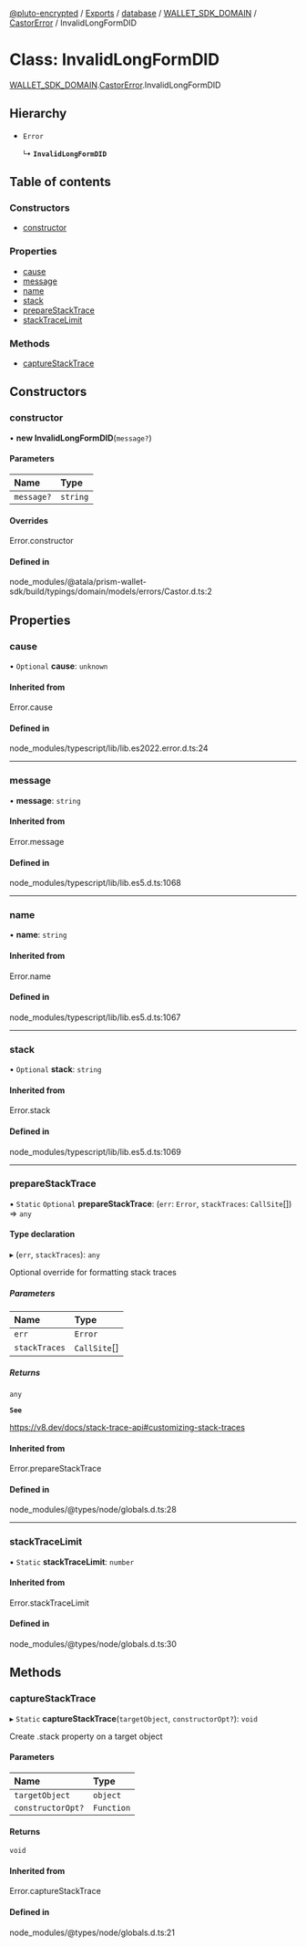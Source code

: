 [@pluto-encrypted](../README.md) / [Exports](../modules.md) / [database](../modules/database.md) / [WALLET\_SDK\_DOMAIN](../modules/database.WALLET_SDK_DOMAIN.md) / [CastorError](../modules/database.WALLET_SDK_DOMAIN.CastorError.md) / InvalidLongFormDID

# Class: InvalidLongFormDID

[WALLET\_SDK\_DOMAIN](../modules/database.WALLET_SDK_DOMAIN.md).[CastorError](../modules/database.WALLET_SDK_DOMAIN.CastorError.md).InvalidLongFormDID

## Hierarchy

- `Error`

  ↳ **`InvalidLongFormDID`**

## Table of contents

### Constructors

- [constructor](database.WALLET_SDK_DOMAIN.CastorError.InvalidLongFormDID.md#constructor)

### Properties

- [cause](database.WALLET_SDK_DOMAIN.CastorError.InvalidLongFormDID.md#cause)
- [message](database.WALLET_SDK_DOMAIN.CastorError.InvalidLongFormDID.md#message)
- [name](database.WALLET_SDK_DOMAIN.CastorError.InvalidLongFormDID.md#name)
- [stack](database.WALLET_SDK_DOMAIN.CastorError.InvalidLongFormDID.md#stack)
- [prepareStackTrace](database.WALLET_SDK_DOMAIN.CastorError.InvalidLongFormDID.md#preparestacktrace)
- [stackTraceLimit](database.WALLET_SDK_DOMAIN.CastorError.InvalidLongFormDID.md#stacktracelimit)

### Methods

- [captureStackTrace](database.WALLET_SDK_DOMAIN.CastorError.InvalidLongFormDID.md#capturestacktrace)

## Constructors

### constructor

• **new InvalidLongFormDID**(`message?`)

#### Parameters

| Name | Type |
| :------ | :------ |
| `message?` | `string` |

#### Overrides

Error.constructor

#### Defined in

node_modules/@atala/prism-wallet-sdk/build/typings/domain/models/errors/Castor.d.ts:2

## Properties

### cause

• `Optional` **cause**: `unknown`

#### Inherited from

Error.cause

#### Defined in

node_modules/typescript/lib/lib.es2022.error.d.ts:24

___

### message

• **message**: `string`

#### Inherited from

Error.message

#### Defined in

node_modules/typescript/lib/lib.es5.d.ts:1068

___

### name

• **name**: `string`

#### Inherited from

Error.name

#### Defined in

node_modules/typescript/lib/lib.es5.d.ts:1067

___

### stack

• `Optional` **stack**: `string`

#### Inherited from

Error.stack

#### Defined in

node_modules/typescript/lib/lib.es5.d.ts:1069

___

### prepareStackTrace

▪ `Static` `Optional` **prepareStackTrace**: (`err`: `Error`, `stackTraces`: `CallSite`[]) => `any`

#### Type declaration

▸ (`err`, `stackTraces`): `any`

Optional override for formatting stack traces

##### Parameters

| Name | Type |
| :------ | :------ |
| `err` | `Error` |
| `stackTraces` | `CallSite`[] |

##### Returns

`any`

**`See`**

https://v8.dev/docs/stack-trace-api#customizing-stack-traces

#### Inherited from

Error.prepareStackTrace

#### Defined in

node_modules/@types/node/globals.d.ts:28

___

### stackTraceLimit

▪ `Static` **stackTraceLimit**: `number`

#### Inherited from

Error.stackTraceLimit

#### Defined in

node_modules/@types/node/globals.d.ts:30

## Methods

### captureStackTrace

▸ `Static` **captureStackTrace**(`targetObject`, `constructorOpt?`): `void`

Create .stack property on a target object

#### Parameters

| Name | Type |
| :------ | :------ |
| `targetObject` | `object` |
| `constructorOpt?` | `Function` |

#### Returns

`void`

#### Inherited from

Error.captureStackTrace

#### Defined in

node_modules/@types/node/globals.d.ts:21
